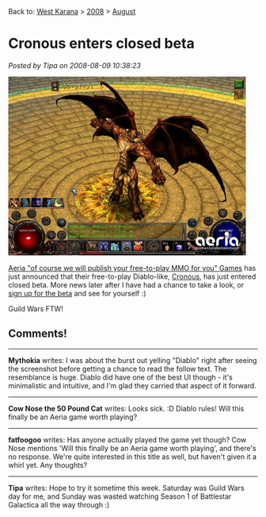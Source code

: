Back to: [West Karana](/posts/westkarana.md) > [2008](/posts/2008/westkarana.md) > [August](./westkarana.md)
# Cronous enters closed beta

*Posted by Tipa on 2008-08-09 10:38:23*

![](../../../uploads/2008/08/cronous.jpg "cronous")

[Aeria "of course we will publish your free-to-play MMO for you" Games](http://aeriagames.com) has just announced that their free-to-play Diablo-like, [Cronous](http://cronous.aeriagames.com/), has just entered closed beta. More news later after I have had a chance to take a look, or [sign up for the beta](http://cronous.aeriagames.com/) and see for yourself :)

Guild Wars FTW!

## Comments!

---

**Mythokia** writes: I was about the burst out yelling "Diablo" right after seeing the screenshot before getting a chance to read the follow text. The resemblance is huge. Diablo did have one of the best UI though - it's minimalistic and intuitive, and I'm glad they carried that aspect of it forward.

---

**Cow Nose the 50 Pound Cat** writes: Looks sick. :D Diablo rules! Will this finally be an Aeria game worth playing?

---

**fatfoogoo** writes: Has anyone actually played the game yet though? Cow Nose mentions 'Will this finally be an Aeria game worth playing', and there's no response. We're quite interested in this title as well, but haven't given it a whirl yet. Any thoughts?

---

**Tipa** writes: Hope to try it sometime this week. Saturday was Guild Wars day for me, and Sunday was wasted watching Season 1 of Battlestar Galactica all the way through :)

